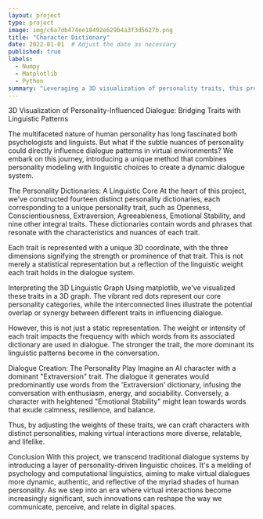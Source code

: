 ```yaml
---
layout: project
type: project
image: img/c6a7db474ee18492e629b4a3f3d5627b.png
title: "Character Dictionary"
date: 2022-01-01  # Adjust the date as necessary
published: true
labels:
  - Numpy
  - Matplotlib
  - Python
summary: "Leveraging a 3D visualization of personality traits, this project merges psychology with computational linguistics to dynamically tailor dialogue in virtual environments, creating authentic and diverse interactions that reflect the intricate nuances of human personality. Through weighted personality dictionaries, AI characters adjust their linguistic choices, making digital communication more relatable and lifelike."
---
```

3D Visualization of Personality-Influenced Dialogue: Bridging Traits with Linguistic Patterns

The multifaceted nature of human personality has long fascinated both psychologists and linguists. But what if the subtle nuances of personality could directly influence dialogue patterns in virtual environments? We embark on this journey, introducing a unique method that combines personality modeling with linguistic choices to create a dynamic dialogue system.

The Personality Dictionaries: A Linguistic Core
At the heart of this project, we've constructed fourteen distinct personality dictionaries, each corresponding to a unique personality trait, such as Openness, Conscientiousness, Extraversion, Agreeableness, Emotional Stability, and nine other integral traits. These dictionaries contain words and phrases that resonate with the characteristics and nuances of each trait.

Each trait is represented with a unique 3D coordinate, with the three dimensions signifying the strength or prominence of that trait. This is not merely a statistical representation but a reflection of the linguistic weight each trait holds in the dialogue system.

Interpreting the 3D Linguistic Graph
Using matplotlib, we've visualized these traits in a 3D graph. The vibrant red dots represent our core personality categories, while the interconnected lines illustrate the potential overlap or synergy between different traits in influencing dialogue.

However, this is not just a static representation. The weight or intensity of each trait impacts the frequency with which words from its associated dictionary are used in dialogue. The stronger the trait, the more dominant its linguistic patterns become in the conversation.

Dialogue Creation: The Personality Play
Imagine an AI character with a dominant "Extraversion" trait. The dialogue it generates would predominantly use words from the 'Extraversion' dictionary, infusing the conversation with enthusiasm, energy, and sociability. Conversely, a character with heightened "Emotional Stability" might lean towards words that exude calmness, resilience, and balance.

Thus, by adjusting the weights of these traits, we can craft characters with distinct personalities, making virtual interactions more diverse, relatable, and lifelike.

Conclusion
With this project, we transcend traditional dialogue systems by introducing a layer of personality-driven linguistic choices. It's a melding of psychology and computational linguistics, aiming to make virtual dialogues more dynamic, authentic, and reflective of the myriad shades of human personality. As we step into an era where virtual interactions become increasingly significant, such innovations can reshape the way we communicate, perceive, and relate in digital spaces.
